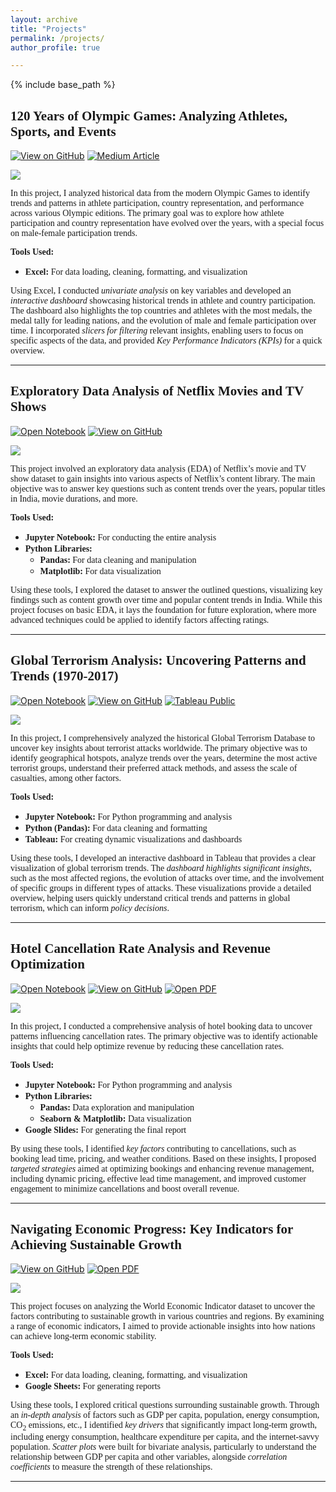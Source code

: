 ```yaml
---
layout: archive
title: "Projects"
permalink: /projects/
author_profile: true

---
```

{% include base_path %}

## <span style = "font-family: Georgia;"> 120 Years of Olympic Games: Analyzing Athletes, Sports, and Events </span>

[![View on GitHub](https://img.shields.io/badge/GitHub-View_on_GitHub-blue?logo=github)](https://github.com/Deepubhatt/Olympic-History-Analysis) [![Medium Article](https://img.shields.io/badge/Medium-View_Article-blue?logo=medium)](https://medium.com/@deepakbhatt17/uncovering-120-years-of-olympic-history-a-data-analysis-project-in-excel-f48ff9bcae51)

<img src = "https://Deepubhatt.github.io/images/Olympics_Analysis_Cover.png">

<span style="font-family: Cambria;"> In this project, I analyzed historical data from the modern Olympic Games to identify trends and patterns in athlete participation, country representation, and performance across various Olympic editions. The primary goal was to explore how athlete participation and country representation have evolved over the years, with a special focus on male-female participation trends. </span>

<span style="font-family: Cambria;"> **Tools Used:** </span>

- <span style="font-family: Cambria;"> **Excel:** For data loading, cleaning, formatting, and visualization </span>

<span style="font-family: Cambria;"> Using Excel, I conducted *univariate analysis* on key variables and developed an *interactive dashboard* showcasing historical trends in athlete and country participation. The dashboard also highlights the top countries and athletes with the most medals, the medal tally for leading nations, and the evolution of male and female participation over time. I incorporated *slicers for filtering* relevant insights, enabling users to focus on specific aspects of the data, and provided *Key Performance Indicators (KPIs)* for a quick overview. </span>

-------

## <span style = "font-family: Georgia;"> Exploratory Data Analysis of Netflix Movies and TV Shows </span>

[![Open Notebook](https://img.shields.io/badge/Jupyter-Open_Notebook-blue?logo=Jupyter)](https://Deepubhatt.github.io/ipynb-html/Netflix_EDA.html) [![View on GitHub](https://img.shields.io/badge/GitHub-View_on_GitHub-blue?logo=github)](https://github.com/Deepubhatt/EDA-on-Netflix-Dataset)

<img src = "https://Deepubhatt.github.io/images/EDA_on_Netflix_Cover.png">

<span style="font-family: Cambria;"> This project involved an exploratory data analysis (EDA) of Netflix’s movie and TV show dataset to gain insights into various aspects of Netflix’s content library. The main objective was to answer key questions such as content trends over the years, popular titles in India, movie durations, and more. </span>

<span style="font-family: Cambria;"> **Tools Used:** </span>

- <span style="font-family: Cambria;"> **Jupyter Notebook:** For conducting the entire analysis </span>
- <span style="font-family: Cambria;"> **Python Libraries:** </span>
  - <span style="font-family: Cambria;"> **Pandas:** For data cleaning and manipulation </span>
  - <span style="font-family: Cambria;"> **Matplotlib:** For data visualization </span>

<span style="font-family: Cambria;"> Using these tools, I explored the dataset to answer the outlined questions, visualizing key findings such as content growth over time and popular content trends in India. While this project focuses on basic EDA, it lays the foundation for future exploration, where more advanced techniques could be applied to identify factors affecting ratings. </span>

-------

## <span style="font-family: Georgia;"> Global Terrorism Analysis: Uncovering Patterns and Trends (1970-2017) </span>

[![Open Notebook](https://img.shields.io/badge/Jupyter-Open_Notebook-blue?logo=Jupyter)](https://Deepubhatt.github.io/ipynb-html/Global_Terrorism_Analysis.html) [![View on GitHub](https://img.shields.io/badge/GitHub-View_on_GitHub-blue?logo=github)](https://github.com/Deepubhatt/Global-Terrorism-Analysis) [![Tableau Public](https://img.shields.io/badge/Tableau-View_Dashboard-blue?logo=tableau)](https://public.tableau.com/app/profile/deepak.bhatt1204/viz/GlobalTerrorismDashboard_16942921343660/GlobalTerrorismOverview)

<img src = "https://Deepubhatt.github.io/images/Global_Terrorism_Analysis_Cover.png">

<span style="font-family: Cambria;"> In this project, I comprehensively analyzed the historical Global Terrorism Database to uncover key insights about terrorist attacks worldwide. The primary objective was to identify geographical hotspots, analyze trends over the years, determine the most active terrorist groups, understand their preferred attack methods, and assess the scale of casualties, among other factors. </span>

<span style="font-family: Cambria;"> **Tools Used:** </span>

- <span style="font-family: Cambria;"> **Jupyter Notebook:** For Python programming and analysis </span>
- <span style="font-family: Cambria;"> **Python (Pandas):** For data cleaning and formatting </span>
- <span style="font-family: Cambria;"> **Tableau:** For creating dynamic visualizations and dashboards </span>

<span style="font-family: Cambria;"> Using these tools, I developed an interactive dashboard in Tableau that provides a clear visualization of global terrorism trends. The *dashboard highlights significant insights*, such as the most affected regions, the evolution of attacks over time, and the involvement of specific groups in different types of attacks. These visualizations provide a detailed overview, helping users quickly understand critical trends and patterns in global terrorism, which can inform *policy decisions*. </span>

-------

## <span style = "font-family: Georgia;"> Hotel Cancellation Rate Analysis and Revenue Optimization </span>

[![Open Notebook](https://img.shields.io/badge/Jupyter-Open_Notebook-blue?logo=Jupyter)](https://Deepubhatt.github.io/ipynb-html/Hotel_Booking_Analysis.html) [![View on GitHub](https://img.shields.io/badge/GitHub-View_on_GitHub-blue?logo=github)](https://github.com/Deepubhatt/Hotel-Cancellation-Rate-Analysis-and-Business-Revenue-Optimization) [![Open PDF](https://img.shields.io/badge/PDF-Read_PDF_Report-blue?logo=adobeacrobatreader&logoColor=%23EC1C24)](https://Deepubhatt.github.io/pdf/Presentation.pdf) 

<img src = "https://Deepubhatt.github.io/images/Hotel_Booking_Cover.png">

<span style="font-family: Cambria;"> In this project, I conducted a comprehensive analysis of hotel booking data to uncover patterns influencing cancellation rates. The primary objective was to identify actionable insights that could help optimize revenue by reducing these cancellation rates. </span>

<span style="font-family: Cambria;"> **Tools Used:** </span>

- <span style="font-family: Cambria;"> **Jupyter Notebook:** For Python programming and analysis </span>
- <span style="font-family: Cambria;"> **Python Libraries:** </span>
  - <span style="font-family: Cambria;"> **Pandas:** Data exploration and manipulation </span>
  - <span style="font-family: Cambria;"> **Seaborn & Matplotlib:** Data visualization </span>
- <span style="font-family: Cambria;"> **Google Slides:** For generating the final report </span>

<span style="font-family: Cambria;"> By using these tools, I identified *key factors* contributing to cancellations, such as booking lead time, pricing, and weather conditions. Based on these insights, I proposed *targeted strategies* aimed at optimizing bookings and enhancing revenue management, including dynamic pricing, effective lead time management, and improved customer engagement to minimize cancellations and boost overall revenue. </span>

-------

## <span style = "font-family: Georgia;"> Navigating Economic Progress: Key Indicators for Achieving Sustainable Growth </span>

[![View on GitHub](https://img.shields.io/badge/GitHub-View_on_GitHub-blue?logo=github)](https://github.com/Deepubhatt/Sustainable-Growth-Strategy-Analysis) [![Open PDF](https://img.shields.io/badge/PDF-Read_PDF_Report-blue?logo=adobeacrobatreader&logoColor=%23EC1C24)](https://Deepubhatt.github.io/pdf/World_Economic_Indicator.pdf)

<img src = "https://Deepubhatt.github.io/images/Sustainable_Growth_Analysis_cover.png">

<span style="font-family: Cambria;"> This project focuses on analyzing the World Economic Indicator dataset to uncover the factors contributing to sustainable growth in various countries and regions. By examining a range of economic indicators, I aimed to provide actionable insights into how nations can achieve long-term economic stability. </span>

<span style="font-family: Cambria;"> **Tools Used:** </span>

- <span style="font-family: Cambria;"> **Excel:** For data loading, cleaning, formatting, and visualization </span>
- <span style="font-family: Cambria;"> **Google Sheets:** For generating reports </span>

<span style="font-family: Cambria;"> Using these tools, I explored critical questions surrounding sustainable growth. Through an *in-depth analysis* of factors such as GDP per capita, population, energy consumption, CO<sub>2</sub> emissions, etc., I identified *key drivers* that significantly impact long-term growth, including energy consumption, healthcare expenditure per capita, and the internet-savvy population. *Scatter plots* were built for bivariate analysis, particularly to understand the relationship between GDP per capita and other variables, alongside *correlation coefficients* to measure the strength of these relationships. </span>

-------
